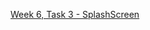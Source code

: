 <a href="https://github.com/HackBulgaria/Android-1/tree/master/week6/3-SplashScreen">Week 6, Task 3 - SplashScreen<a>
